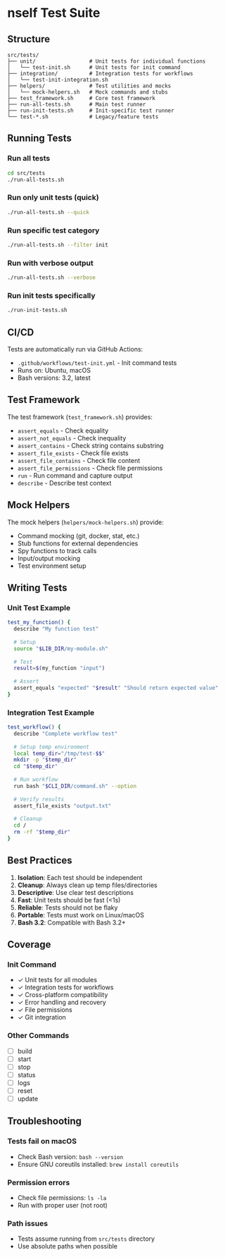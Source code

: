 # nself Test Suite

## Structure

```
src/tests/
├── unit/                 # Unit tests for individual functions
│   └── test-init.sh      # Unit tests for init command
├── integration/          # Integration tests for workflows
│   └── test-init-integration.sh
├── helpers/              # Test utilities and mocks
│   └── mock-helpers.sh   # Mock commands and stubs
├── test_framework.sh     # Core test framework
├── run-all-tests.sh      # Main test runner
├── run-init-tests.sh     # Init-specific test runner
└── test-*.sh             # Legacy/feature tests
```

## Running Tests

### Run all tests
```bash
cd src/tests
./run-all-tests.sh
```

### Run only unit tests (quick)
```bash
./run-all-tests.sh --quick
```

### Run specific test category
```bash
./run-all-tests.sh --filter init
```

### Run with verbose output
```bash
./run-all-tests.sh --verbose
```

### Run init tests specifically
```bash
./run-init-tests.sh
```

## CI/CD

Tests are automatically run via GitHub Actions:
- `.github/workflows/test-init.yml` - Init command tests
- Runs on: Ubuntu, macOS
- Bash versions: 3.2, latest

## Test Framework

The test framework (`test_framework.sh`) provides:
- `assert_equals` - Check equality
- `assert_not_equals` - Check inequality
- `assert_contains` - Check string contains substring
- `assert_file_exists` - Check file exists
- `assert_file_contains` - Check file content
- `assert_file_permissions` - Check file permissions
- `run` - Run command and capture output
- `describe` - Describe test context

## Mock Helpers

The mock helpers (`helpers/mock-helpers.sh`) provide:
- Command mocking (git, docker, stat, etc.)
- Stub functions for external dependencies
- Spy functions to track calls
- Input/output mocking
- Test environment setup

## Writing Tests

### Unit Test Example
```bash
test_my_function() {
  describe "My function test"
  
  # Setup
  source "$LIB_DIR/my-module.sh"
  
  # Test
  result=$(my_function "input")
  
  # Assert
  assert_equals "expected" "$result" "Should return expected value"
}
```

### Integration Test Example
```bash
test_workflow() {
  describe "Complete workflow test"
  
  # Setup temp environment
  local temp_dir="/tmp/test-$$"
  mkdir -p "$temp_dir"
  cd "$temp_dir"
  
  # Run workflow
  run bash "$CLI_DIR/command.sh" --option
  
  # Verify results
  assert_file_exists "output.txt"
  
  # Cleanup
  cd /
  rm -rf "$temp_dir"
}
```

## Best Practices

1. **Isolation**: Each test should be independent
2. **Cleanup**: Always clean up temp files/directories
3. **Descriptive**: Use clear test descriptions
4. **Fast**: Unit tests should be fast (<1s)
5. **Reliable**: Tests should not be flaky
6. **Portable**: Tests must work on Linux/macOS
7. **Bash 3.2**: Compatible with Bash 3.2+

## Coverage

### Init Command
- ✓ Unit tests for all modules
- ✓ Integration tests for workflows
- ✓ Cross-platform compatibility
- ✓ Error handling and recovery
- ✓ File permissions
- ✓ Git integration

### Other Commands
- ☐ build
- ☐ start
- ☐ stop
- ☐ status
- ☐ logs
- ☐ reset
- ☐ update

## Troubleshooting

### Tests fail on macOS
- Check Bash version: `bash --version`
- Ensure GNU coreutils installed: `brew install coreutils`

### Permission errors
- Check file permissions: `ls -la`
- Run with proper user (not root)

### Path issues
- Tests assume running from `src/tests` directory
- Use absolute paths when possible